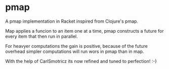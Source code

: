 # pmap
A pmap implementation in Racket inspired from Clojure's pmap. 

Map applies a funcion to an item one at a time, pmap constructs a future for every item that then run in parallel.

For heavyer computations the gain is positive, because of the future overhead simpler computations will run wors in pmap than in map.

With the help of CarlSmotricz its now refined and tuned to perfection! :-)
